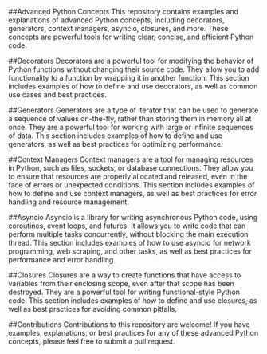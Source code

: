 ##Advanced Python Concepts
This repository contains examples and explanations of advanced Python concepts, including decorators, 
generators, context managers, asyncio, closures, and more. These concepts are powerful tools for writing clear, 
concise, and efficient Python code.

##Decorators
Decorators are a powerful tool for modifying the behavior of Python functions without changing their source code. 
They allow you to add functionality to a function by wrapping it in another function. This section includes examples
of how to define and use decorators, as well as common use cases and best practices.

##Generators
Generators are a type of iterator that can be used to generate a sequence of values on-the-fly, rather than storing them 
in memory all at once. They are a powerful tool for working with large or infinite sequences of data. This section includes
examples of how to define and use generators, as well as best practices for optimizing performance.

##Context Managers
Context managers are a tool for managing resources in Python, such as files, sockets, or database connections.
They allow you to ensure that resources are properly allocated and released, even in the face of errors or unexpected 
conditions. This section includes examples of how to define and use context managers, as well as best practices for error 
handling and resource management.

##Asyncio
Asyncio is a library for writing asynchronous Python code, using coroutines, event loops, and futures. It allows you to
write code that can perform multiple tasks concurrently, without blocking the main execution thread. This section includes
examples of how to use asyncio for network programming, web scraping, and other tasks, as well as best practices for performance
and error handling.

##Closures
Closures are a way to create functions that have access to variables from their enclosing scope, even after that scope has been
destroyed. They are a powerful tool for writing functional-style Python code. This section includes examples of how to define and use
closures, as well as best practices for avoiding common pitfalls.

##Contributions
Contributions to this repository are welcome! If you have examples, explanations, or best practices for any of these advanced Python
concepts, please feel free to submit a pull request.


